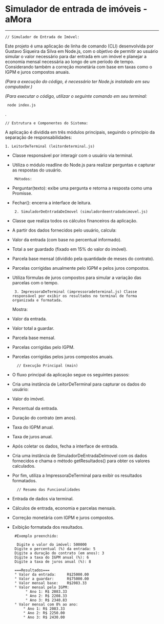 

# Simulador de entrada de imóveis - aMora
---------------------------------------------------------------
    // Simulador de Entrada de Imóvel: 
Este projeto é uma aplicação de linha de comando (CLI) desenvolvida por Gustavo Siqueira da Silva em Node.js, com o objetivo de permitir ao usuário simular o valor necessário para dar entrada em um imóvel e planejar a economia mensal necessária ao longo de um período de tempo. Considerando também a correção monetária com base em taxas como o IGPM e juros compostos anuais.

*(Para a execução do código, é necessário ter Node.js instalado em seu computador.)*

*(Para executar o código, utilizar o seguinte comando em seu terminal:*


     node index.js

.

    // Estrutura e Componentes do Sistema:
 A aplicação é dividida em três módulos principais, seguindo o princípio da separação de responsabilidades:

    1. LeitorDeTerminal (leitordeterminal.js)

 - Classe responsável por interagir com o usuário via terminal.

 - Utiliza o módulo readline do Node.js para realizar perguntas e capturar as respostas do usuário.

        Métodos:

 - Perguntar(texto): exibe uma pergunta e retorna a resposta como uma Promisse.

 - Fechar(): encerra a interface de leitura.

        2. SimuladorDeEntradaDeImovel (simuladordeentradadeimovel.js)

 - Classe que realiza todos os cálculos financeiros da aplicação.

 - A partir dos dados fornecidos pelo usuário, calcula:

 - Valor da entrada (com base no percentual informado).

 - Total a ser guardado (fixado em 15% do valor do imóvel).

 - Parcela base mensal (dividido pela quantidade de meses do contrato).

 - Parcelas corrigidas anualmente pelo IGPM e pelos juros compostos.

 - Utiliza fórmulas de juros compostos para simular a variação das parcelas com o tempo.

        3. ImpressoraDeTerminal (impressoradeterminal.js) Classe responsável por exibir os resultados no terminal de forma organizada e formatada.

    Mostra:

 - Valor da entrada.

 - Valor total a guardar.

 - Parcela base mensal.

 - Parcelas corrigidas pelo IGPM.

 - Parcelas corrigidas pelos juros compostos anuais.



         // Execução Principal (main)

 - O fluxo principal da aplicação segue os seguintes passos:

 - Cria uma instância de LeitorDeTerminal para capturar os dados do usuário:

 - Valor do imóvel.

 - Percentual da entrada.

 - Duração do contrato (em anos).

 - Taxa do IGPM anual.

 - Taxa de juros anual.

 - Após coletar os dados, fecha a interface de entrada.

 - Cria uma instância de SimuladorDeEntradaDeImovel com os dados fornecidos e chama o método getResultados() para obter os valores calculados.

 - Por fim, utiliza a ImpressoraDeTerminal para exibir os resultados formatados.
 

         // Resumo das Funcionalidades

 - Entrada de dados via terminal.

 - Cálculos de entrada, economia e parcelas mensais.

 - Correção monetária com IGPM e juros compostos.

 - Exibição formatada dos resultados.

        #Exemplo preenchido:

         Digite o valor do imóvel: 500000
        Digite o percentual (%) da entrada: 5
        Digite a duração do contrato (em anos): 3 
        Digite a taxa do IGPM anual (%): 6
        Digite a taxa de juros anual (%): 8 

        ===Resultados===
        ° Valor da entrada:     R$25000.00
        ° Valor a guardar:      R$75000.00
        ° Valor mensal base:    R$2083.33
        ° Valor mensal pelo IGPM:
             ° Ano 1: R$ 2083.33
             ° Ano 2: R$ 2208.33
             ° Ano 3: R$ 2340.83
        ° Valor mensal com 8% ao ano:
            ° Ano 1: R$ 2083.33
            ° Ano 2: R$ 2250.00
            ° Ano 3: R$ 2430.00




